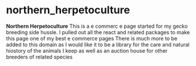 # northern_herpetoculture

<strong>Northern Herpetoculture</strong>
This is a e commerc e page started for my gecko breeding side hussle. I pulled out all the react and related packages to make this page one of my best e commerce pages
There is much more to be added to this domain as I would like it to be a library for the care and natural hiostory of the animals I keep as well as an auction house for 
other breeders of related species
